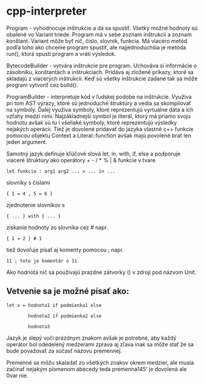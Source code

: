 # cpp-interpreter

Program - vyhodnocuje inštrukcie a dá sa spustiť.
Všetky možné hodnoty sú obalené vo Variant triede.
Program má v sebe zoznam inštrukcii a zoznam konštant.
Variant môže byť nič, číslo, slovník, funkcia.
Má viacero metód podľa toho ako chceme program spustiť, ale
najjednoduchšia je metóda run(), ktorá spustí program a vráti výsledok.

BytecodeBuilder - vytvára inštrukcie pre program.
Uchováva si informácie o zásobniku, konštantách a inštrukciach.
Prídáva aj zložené príkazy, ktoré sa skladajú z viacerých inštrukcii.
Keď sú všetky inštrukcie zadané tak sa môže program vytvoriť cez build().

ProgramBuilder - interpretuje kód v ľudskej podobe na inštrukcie.
Využiva pri tom AST výrazy, ktoré sú jednoduché štruktúry a vedia sa
skompilovať na symboly. Ďalej využiva symboly, ktoré reprezentujú
vyrtuálne dáta a ich vzťahy medzi nimi. Najzákladnejší symbol je
literál, ktorý má priamo svoju hodnotu avšak sú tu i všeliaké symboly,
ktoré reprezentujú výsledky nejakých operácii.
Tiež je dovolené pridavať do jazyka vlastné c++ funkcie pomocou objektu
Context a Literal::function avšak majú povolené brať len jeden argument.

Samotný jazyk definuje kľúčové slová let, in, with, if, else
a podporuje viaceré štruktúry ako operátory + - / * % | &
funkcie v tvare 

    let funkcia : arg1 arg2 ... = ... in ...

slovníky s číslami 

    { 1 = 4 , 5 = 6 }
    
zjednotenie slovníkov s 

    { ... } with { ... }
    
získanie hodnoty zo slovníka cez # napr. 

    { 1 = 2 } # 1
    
tiež dovoľuje písať aj komenty pomocou ; napr. 

    11 ; toto je komentár o 11
    
Ako hodnota nič sa používajú prazdne zátvorky () v zdroji pod názvom Unit.

## Vetvenie sa je možné písať ako:

    let x = hodnota1 if podmienka1 else
    
            hodnota2 if podmienka2 else
    
            hodnota3

Jazyk je slepý voči prázdnym znakom avšak je potrebné, aby každý operátor bol odedelený medzerami zprava aj zľava inak sa môže stať že sa bude považovať za súčasť názovu premennej.

Premenné sa môžu skaladať zo všetkých znakov okrem medzier, ale musia začínať nejakým písmenom abecedy teda premenna145' je dovolená ale 0var nie.

